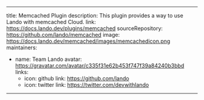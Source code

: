 
---
title: Memcached Plugin
description: This plugin provides a way to use Lando with memcached Cloud.
link: https://docs.lando.dev/plugins/memcached
sourceRepository: https://github.com/lando/memcached
image: https://docs.lando.dev/memcached/images/memcachedicon.png
maintainers:
  - name: Team Lando
    avatar: https://gravatar.com/avatar/c335f31e62b453f747f39a84240b3bbd
    links:
      - icon: github
        link: https://github.com/lando
      - icon: twitter
        link: https://twitter.com/devwithlando
---

